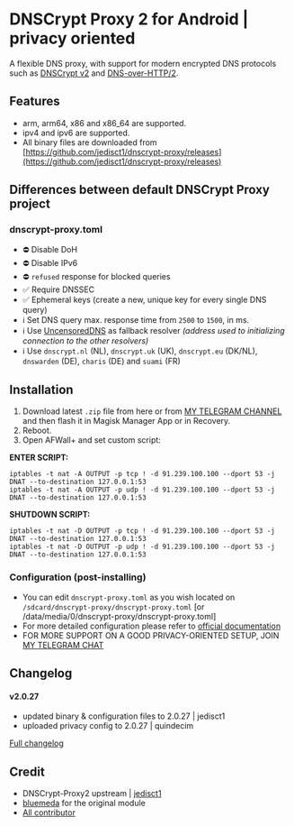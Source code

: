 # DNSCrypt Proxy 2 for Android | privacy oriented

A flexible DNS proxy, with support for modern encrypted DNS protocols such as [DNSCrypt v2](https://github.com/DNSCrypt/dnscrypt-protocol/blob/master/DNSCRYPT-V2-PROTOCOL.txt) and [DNS-over-HTTP/2](https://tools.ietf.org/html/draft-ietf-doh-dns-over-https-03).

## Features
- arm, arm64, x86 and x86_64 are supported.
- ipv4 and ipv6 are supported.
- All binary files are downloaded from [https://github.com/jedisct1/dnscrypt-proxy/releases](https://github.com/jedisct1/dnscrypt-proxy/releases)

## Differences between default DNSCrypt Proxy project

### dnscrypt-proxy.toml
- ⛔️ Disable DoH
- ⛔️ Disable IPv6
- ⛔️ `refused` response for blocked queries
- ✅ Require DNSSEC
- ✅ Ephemeral keys (create a new, unique key for every single DNS query)
- ℹ️ Set DNS query max. response time from `2500` to `1500`, in ms.
- ℹ️ Use [UncensoredDNS](https://blog.uncensoreddns.org/dns-servers/) as fallback resolver *(address used to initializing connection to the other resolvers)*
- ℹ️ Use `dnscrypt.nl` (NL), `dnscrypt.uk` (UK), `dnscrypt.eu` (DK/NL), `dnswarden` (DE), `charis` (DE) and `suami` (FR) 



## Installation
1. Download latest `.zip` file from here or from [MY TELEGRAM CHANNEL](https://t.me/dnscrypt_proxy) and then flash it in Magisk Manager App or in Recovery.
2. Reboot.
3. Open AFWall+ and set custom script:

**ENTER SCRIPT:**
```
iptables -t nat -A OUTPUT -p tcp ! -d 91.239.100.100 --dport 53 -j DNAT --to-destination 127.0.0.1:53
iptables -t nat -A OUTPUT -p udp ! -d 91.239.100.100 --dport 53 -j DNAT --to-destination 127.0.0.1:53
```
   
**SHUTDOWN SCRIPT:**
```
iptables -t nat -D OUTPUT -p tcp ! -d 91.239.100.100 --dport 53 -j DNAT --to-destination 127.0.0.1:53
iptables -t nat -D OUTPUT -p udp ! -d 91.239.100.100 --dport 53 -j DNAT --to-destination 127.0.0.1:53
```

### Configuration (post-installing)

- You can edit `dnscrypt-proxy.toml` as you wish located on `/sdcard/dnscrypt-proxy/dnscrypt-proxy.toml` [or /data/media/0/dnscrypt-proxy/dnscrypt-proxy.toml]
- For more detailed configuration please refer to [official documentation](https://github.com/jedisct1/dnscrypt-proxy/wiki/Configuration)
- FOR MORE SUPPORT ON A GOOD PRIVACY-ORIENTED SETUP, JOIN [MY TELEGRAM CHAT](https://t.me/qd_invitation)

## Changelog

#### v2.0.27

* updated binary & configuration files to 2.0.27 | jedisct1
* uploaded privacy config to 2.0.27 | quindecim

[Full changelog](changelog.md)

## Credit
- DNSCrypt-Proxy2 upstream | [jedisct1](https://github.com/jedisct1/dnscrypt-proxy)
- [bluemeda](https://github.com/bluemeda) for the original module
- [All contributor](https://github.com/Magisk-Modules-Repo/dnscrypt-proxy/graphs/contributors)

